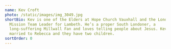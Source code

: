 ```yaml
---
name: Kev Croft
photo: /static/images/img_3049.jpg
shortBio: Kev is one of the Elders at Hope Church Vauxhall and the London City
  Mission Team Leader for Lambeth. He’s a proper South Londoner, a
  long-suffering Millwall Fan and loves telling people about Jesus. Kev is
  married to Rebecca and they have two children.
sortOrder: 0
---
```

